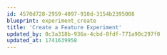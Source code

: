 ```yaml
---
id: 4570d728-2959-4097-910d-3154b2395008
blueprint: experiment_create
title: 'Create a Feature Experiment'
updated_by: 0c3a318b-936a-4cbd-8fdf-771a90c297f0
updated_at: 1741639958
---
```

